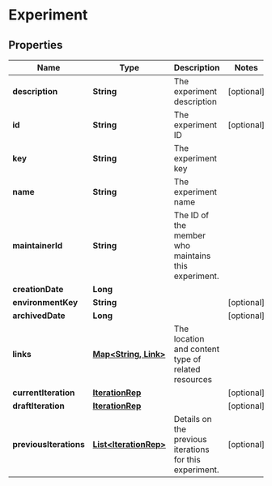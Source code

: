

# Experiment


## Properties

| Name | Type | Description | Notes |
|------------ | ------------- | ------------- | -------------|
|**description** | **String** | The experiment description |  [optional] |
|**id** | **String** | The experiment ID |  [optional] |
|**key** | **String** | The experiment key |  |
|**name** | **String** | The experiment name |  |
|**maintainerId** | **String** | The ID of the member who maintains this experiment. |  |
|**creationDate** | **Long** |  |  |
|**environmentKey** | **String** |  |  [optional] |
|**archivedDate** | **Long** |  |  [optional] |
|**links** | [**Map&lt;String, Link&gt;**](Link.md) | The location and content type of related resources |  |
|**currentIteration** | [**IterationRep**](IterationRep.md) |  |  [optional] |
|**draftIteration** | [**IterationRep**](IterationRep.md) |  |  [optional] |
|**previousIterations** | [**List&lt;IterationRep&gt;**](IterationRep.md) | Details on the previous iterations for this experiment. |  [optional] |



